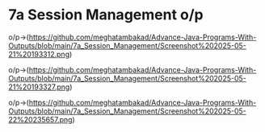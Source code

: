 # 7a Session Management o/p

o/p->(https://github.com/meghatambakad/Advance-Java-Programs-With-Outputs/blob/main/7a_Session_Management/Screenshot%202025-05-21%20193312.png)

o/p->(https://github.com/meghatambakad/Advance-Java-Programs-With-Outputs/blob/main/7a_Session_Management/Screenshot%202025-05-21%20193327.png)

o/p->(https://github.com/meghatambakad/Advance-Java-Programs-With-Outputs/blob/main/7a_Session_Management/Screenshot%202025-05-22%20235657.png)

